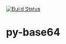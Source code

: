 [![Build Status](https://travis-ci.org/ikrivosheev/py-base64.svg?branch=master)](https://travis-ci.org/ikrivosheev/py-base64)

# py-base64

